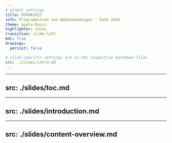 ```yaml
---
# global settings
title: DSPWA1022
info: Programmieren von Webanwendungen - SoSe 2024
theme: apple-basic
highlighter: shiki
transition: slide-left
mdc: true
drawings:
  persist: false

# slide-specific settings are in the respective markdown files
src: ./slides/intro.md
---
```

---
src: ./slides/toc.md
---
---
src: ./slides/introduction.md
---
---
src: ./slides/content-overview.md
---
